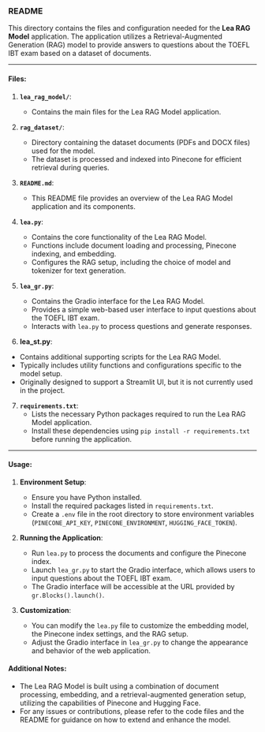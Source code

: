 ### README

This directory contains the files and configuration needed for the **Lea RAG Model** application. The application utilizes a Retrieval-Augmented Generation (RAG) model to provide answers to questions about the TOEFL IBT exam based on a dataset of documents.

---

#### Files:

1. **`lea_rag_model/`**:
   - Contains the main files for the Lea RAG Model application.

2. **`rag_dataset/`**:
   - Directory containing the dataset documents (PDFs and DOCX files) used for the model.
   - The dataset is processed and indexed into Pinecone for efficient retrieval during queries.

3. **`README.md`**:
   - This README file provides an overview of the Lea RAG Model application and its components.

4. **`lea.py`**:
   - Contains the core functionality of the Lea RAG Model.
   - Functions include document loading and processing, Pinecone indexing, and embedding.
   - Configures the RAG setup, including the choice of model and tokenizer for text generation.

5. **`lea_gr.py`**:
   - Contains the Gradio interface for the Lea RAG Model.
   - Provides a simple web-based user interface to input questions about the TOEFL IBT exam.
   - Interacts with `lea.py` to process questions and generate responses.

6. **lea_st.py**:
- Contains additional supporting scripts for the Lea RAG Model.
- Typically includes utility functions and configurations specific to the model setup.
- Originally designed to support a Streamlit UI, but it is not currently used in the project.

7. **`requirements.txt`**:
   - Lists the necessary Python packages required to run the Lea RAG Model application.
   - Install these dependencies using `pip install -r requirements.txt` before running the application.

---

#### Usage:

1. **Environment Setup**:
   - Ensure you have Python installed.
   - Install the required packages listed in `requirements.txt`.
   - Create a `.env` file in the root directory to store environment variables (`PINECONE_API_KEY`, `PINECONE_ENVIRONMENT`, `HUGGING_FACE_TOKEN`).

2. **Running the Application**:
   - Run `lea.py` to process the documents and configure the Pinecone index.
   - Launch `lea_gr.py` to start the Gradio interface, which allows users to input questions about the TOEFL IBT exam.
   - The Gradio interface will be accessible at the URL provided by `gr.Blocks().launch()`.

3. **Customization**:
   - You can modify the `lea.py` file to customize the embedding model, the Pinecone index settings, and the RAG setup.
   - Adjust the Gradio interface in `lea_gr.py` to change the appearance and behavior of the web application.

#### Additional Notes:
- The Lea RAG Model is built using a combination of document processing, embedding, and a retrieval-augmented generation setup, utilizing the capabilities of Pinecone and Hugging Face.
- For any issues or contributions, please refer to the code files and the README for guidance on how to extend and enhance the model.
